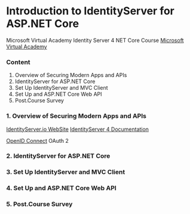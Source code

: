 # Introduction to IdentityServer for ASP.NET Core

Microsoft Virtual Academy Identity Server 4 NET Core Course
[Microsoft Virtual Academy](https://mva.microsoft.com/en-us/training-courses/introduction-to-identityserver-for-aspnet-core-17945)


### Content

1. Overview of Securing Modern Apps and APIs
2. IdentityServer for ASP.NET Core
3. Set Up IdentityServer and MVC Client
4. Set Up and ASP.NET Core Web API
5. Post.Course Survey

### 1. Overview of Securing Modern Apps and APIs

[IdentityServer.io WebSite](http://identityserver.io/)
[IdentityServer 4 Documentation](https://identityserver4.readthedocs.io/en/release/)

[OpenID Connect](http://openid.net/connect/)
OAuth 2



### 2. IdentityServer for ASP.NET Core
### 3. Set Up IdentityServer and MVC Client
### 4. Set Up and ASP.NET Core Web API
### 5. Post.Course Survey
